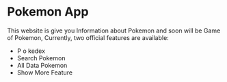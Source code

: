 # Pokemon App

This website is give you Information about Pokemon and soon will be Game of Pokemon,
Currently, two official features are available:

- P o kedex
- Search Pokemon
- All Data Pokemon
- Show More Feature
